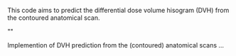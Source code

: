 This code aims to predict the differential dose volume hisogram (DVH) from the contoured anatomical scan.

""


Implemention of DVH prediction from the (contoured) anatomical scans ...
